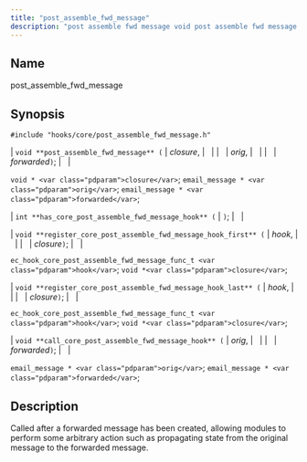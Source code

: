 ```yaml
---
title: "post_assemble_fwd_message"
description: "post assemble fwd message void post assemble fwd message closure orig forwarded void closure email message orig email message forwarded int has core post assemble fwd message hook void register core post assemble fwd message hook first hook closure ec hook core post assemble fwd message func t hook void..."
---
```


<a name="hooks.core.post_assemble_fwd_message"></a> 
## Name

post_assemble_fwd_message

## Synopsis

`#include "hooks/core/post_assemble_fwd_message.h"`

| `void **post_assemble_fwd_message** (` | <var class="pdparam">closure</var>, |   |
|   | <var class="pdparam">orig</var>, |   |
|   | <var class="pdparam">forwarded</var>`)`; |   |

`void * <var class="pdparam">closure</var>`;
`email_message * <var class="pdparam">orig</var>`;
`email_message * <var class="pdparam">forwarded</var>`;

| `int **has_core_post_assemble_fwd_message_hook** (` | `)`; |   |

| `void **register_core_post_assemble_fwd_message_hook_first** (` | <var class="pdparam">hook</var>, |   |
|   | <var class="pdparam">closure</var>`)`; |   |

`ec_hook_core_post_assemble_fwd_message_func_t <var class="pdparam">hook</var>`;
`void *<var class="pdparam">closure</var>`;

| `void **register_core_post_assemble_fwd_message_hook_last** (` | <var class="pdparam">hook</var>, |   |
|   | <var class="pdparam">closure</var>`)`; |   |

`ec_hook_core_post_assemble_fwd_message_func_t <var class="pdparam">hook</var>`;
`void *<var class="pdparam">closure</var>`;

| `void **call_core_post_assemble_fwd_message_hook** (` | <var class="pdparam">orig</var>, |   |
|   | <var class="pdparam">forwarded</var>`)`; |   |

`email_message * <var class="pdparam">orig</var>`;
`email_message * <var class="pdparam">forwarded</var>`;<a name="idp42716864"></a> 
## Description

Called after a forwarded message has been created, allowing modules to perform some arbitrary action such as propagating state from the original message to the forwarded message.
